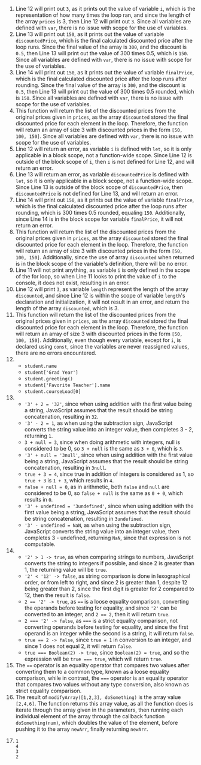 1. Line 12 will print out ```3```, as it prints out the value of variable ```i```, which is the representation of how many times the loop ran, and since the length of the array ```prices``` is 3, then Line 12 will print out ```3```. Since all variables are defined with ```var```, there is no issue with scope for the use of variables.
2. Line 13 will print out ```150```, as it prints out the value of variable ```discountedPrice```, which is the final calculated discounted price after the loop runs. Since the final value of the array is ```300```, and the discount is ```0.5```, then Line 13 will print out the value of 300 times 0.5, which is ```150```. Since all variables are defined with ```var```, there is no issue with scope for the use of variables.
3. Line 14 will print out ```150```, as it prints out the value of variable ```finalPrice```, which is the final calculated discounted price after the loop runs after rounding. Since the final value of the array is ```300```, and the discount is ```0.5```, then Line 13 will print out the value of 300 times 0.5 rounded, which is ```150```. Since all variables are defined with ```var```, there is no issue with scope for the use of variables.
4. This function will return the list of the discounted prices from the original prices given in ```prices```, as the array ```discounted``` stored the final discounted price for each element in the loop. Therefore, the function will return an array of size 3 with discounted prices in the form ```[50, 100, 150]```. Since all variables are defined with ```var```, there is no issue with scope for the use of variables.
5. Line 12 will return an error, as variable ```i``` is defined with ```let```, so it is only applicable in a block scope, not a function-wide scope. Since Line 12 is outside of the block scope of ```i```, then ```i``` is not defined for Line 12, and will return an error.
6. Line 13 will return an error, as variable ```discountedPrice``` is defined with ```let```, so it is only applicable in a block scope, not a function-wide scope. Since Line 13 is outside of the block scope of ```discountedPrice```, then ```discountedPrice``` is not defined for Line 13, and will return an error.
7. Line 14 will print out ```150```, as it prints out the value of variable ```finalPrice```, which is the final calculated discounted price after the loop runs after rounding, which is 300 times 0.5 rounded, equaling ```150```. Additionally, since Line 14 is in the block scope for variable ```finalPrice```, it will not return an error.
8. This function will return the list of the discounted prices from the original prices given in ```prices```, as the array ```discounted``` stored the final discounted price for each element in the loop. Therefore, the function will return an array of size 3 with discounted prices in the form ```[50, 100, 150]```. Additionally, since the use of array ```discounted``` when returned is in the block scope of the variable's definition, there will be no error.
9. Line 11 will not print anything, as variable ```i``` is only defined in the scope of the for loop, so when Line 11 looks to print the value of ```i``` to the console, it does not exist, resulting in an error.
10. Line 12 will print ```3```, as variable ```length``` represent the length of the array ```discounted```, and since Line 12 is within the scope of variable ```length```'s declaration and initialization, it will not result in an error, and return the length of the array ```discounted```, which is 3.
11. This function will return the list of the discounted prices from the original prices given in ```prices```, as the array ```discounted``` stored the final discounted price for each element in the loop. Therefore, the function will return an array of size 3 with discounted prices in the form ```[50, 100, 150]```. Additionally, even though every variable, except for ```i```, is declared using ```const```, since the variables are never reassigned values, there are no errors encountered.
12.  
     * ```student.name```
     * ```student['Grad Year']```
     * ```student.greeting()```
     * ```student['Favorite Teacher'].name```
     * ```student.courseLoad[0]```
13.  
     * ```'3' + 2 = '32'```, since when using addition with the first value being a string, JavaScript assumes that the result should be string concatenation, resulting in ```32```.
     * ```'3' - 2 = 1```, as when using the subtraction sign, JavaScript converts the string value into an integer value, then completes 3 - 2, returning ```1```.
     * ```3 + null = 3```, since when doing arithmetic with integers, null is considered to be 0, so ```3 + null``` is the same as ```3 + 0```, which is ```3```.
     * ```'3' + null = '3null'```, since when using addition with the first value being a string, JavaScript assumes that the result should be string concatenation, resulting in ```3null```.
     * ```true + 3 = 4```, since true in addition of integers is considered as 1, so ```true + 3``` is ```1 + 3```, which results in ```4```.
     * ```false + null = 0```, as in arithmetic, both ```false``` and ```null``` are considered to be 0, so ```false + null``` is the same as ```0 + 0```, which results in ```0```.
     * ```'3' + undefined = '3undefined'```, since when using addition with the first value being a string, JavaScript assumes that the result should be string concatenation, resulting in ```3undefined```. 
     * ```'3' - undefined = NaN```, as when using the subtraction sign, JavaScript converts the string value into an integer value, then completes 3 - undefined, returning ```NaN```, since that expression is not computable.
14.  
     * ```'2' > 1 -> true```, as when comparing strings to numbers, JavaScript converts the string to integers if possible, and since 2 is greater than 1, the returning value will be ```true```.
     * ```'2' < '12' -> false```, as string comparison is done in lexographical order, or from left to right, and since 2 is greater than 1, despite 12 being greater than 2, since the first digit is greater for 2 compared to 12, then the result is ```false```.
     * ```2 == '2' -> true```, as ```==``` is a loose equality comparison, converting the operands before testing for equality, and since ```'2'``` can be converted to an integer, and ```2 == 2```, then it will return ```true```.
     * ```2 === '2' -> false```, as ```===``` is a strict equality comparison, not converting operands before testing for equality, and since the first operand is an integer while the second is a string, it will return ```false```. 
     * ```true == 2 -> false```, since ```true = 1``` in conversion to an integer, and since 1 does not equal 2, it will return ```false```.
     * ```true === Boolean(2) -> true```, since ```Boolean(2) = true```, and so the expression will be ```true === true```, which will return ```true```.
15. The ```==``` operator is an equality operator that compares two values after converting them to a common type, known as a loose equality comparison, while in contrast, the ```===``` operator is an equality operator that compares two values without any type conversion, also known as strict equality comparison.
17. The result of ```modifyArray([1,2,3], doSomething)``` is the array value ```[2,4,6]```. The function returns this array value, as all the function does is iterate through the array given in the parameters, then running each individual element of the array through the callback function ```doSomething(num)```, which doubles the value of the element, before pushing it to the array ```newArr```, finally returning ```newArr```.
19. ```
    1
    4
    3
    2
    ```